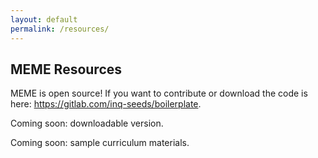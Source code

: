 ```yaml
---
layout: default
permalink: /resources/
---
```


## MEME Resources

MEME is open source! If you want to contribute or download the code is here: https://gitlab.com/inq-seeds/boilerplate.

Coming soon: downloadable version.

Coming soon: sample curriculum materials.
